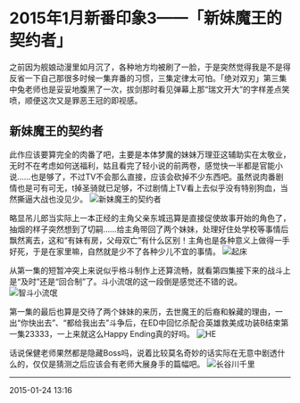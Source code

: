 # 2015年1月新番印象3——「新妹魔王的契约者」

之前因为舰娘动漫里如月沉了，各种地方均被刷了一脸，于是突然觉得我是不是得反省一下自己那很多时候一集弃番的习惯，三集定律太可怕。「绝对双刃」第三集中兔老师也是妥妥地腹黑了一次，拔剑那时看见弹幕上那“瑞文开大”的字样差点笑喷，顺便这次又是罪恶王冠的即视感。

## 新妹魔王的契约者

此作应该要算完全的肉番了吧，主要是本体梦魔的妹妹万理亚这辅助实在太敬业，无时不在考虑如何送福利，姑且看完了轻小说的前两卷，感觉快一半都是官能小说……也是够了，不过TV不会那么直接，应该会砍掉不少东西吧。虽然说肉番剧情也是可有可无，t掉圣骑就已足够，不过剧情上TV看上去似乎没有特别狗血，当然撕逼大战也没见少。
![新妹魔王的契约者][01]

略显吊儿郎当实际上一本正经的主角父亲东城迅算是直接促使故事开始的角色了，抽烟的样子突然想到了切嗣……给主角带回了两个妹妹，处理好住处学校等事情后飘然离去，这和“有妹有房，父母双亡”有什么区别！主角也是各种意义上做得一手好死，于是在家里嘛，自然就是少不了各种少儿不宜的事情。
![起床][02]

从第一集的短暂冲突上来说似乎格斗制作上还算流畅，就看第四集接下来的战斗上是“及时”还是“回合制”了。斗小流氓的这一段倒是感觉还不错的说。
![智斗小流氓][03]

第一集的最后也算是交待了两个妹妹的来历，去世魔王的后裔和躲藏的理由，一出“你快出去”、“都给我出去”斗争后，在ED中回忆杀配合英雄救美成功装B结束第一集23333，一上来就这么Happy Ending真的好吗。
![HE][04]

话说保健老师果然都是隐藏Boss吗，说着比较莫名奇妙的话实际在无意中剧透什么的，仅仅是猜测之后应该会有老师大展身手的篇幅吧。
![长谷川千里][05]

  [01]: http://tennsinn.github.io/img/blog/01/42-01.jpg
  [02]: http://tennsinn.github.io/img/blog/01/42-02.jpg
  [03]: http://tennsinn.github.io/img/blog/01/42-03.jpg
  [04]: http://tennsinn.github.io/img/blog/01/42-04.jpg
  [05]: http://tennsinn.github.io/img/blog/01/42-05.jpg

----------

2015-01-24 13:16